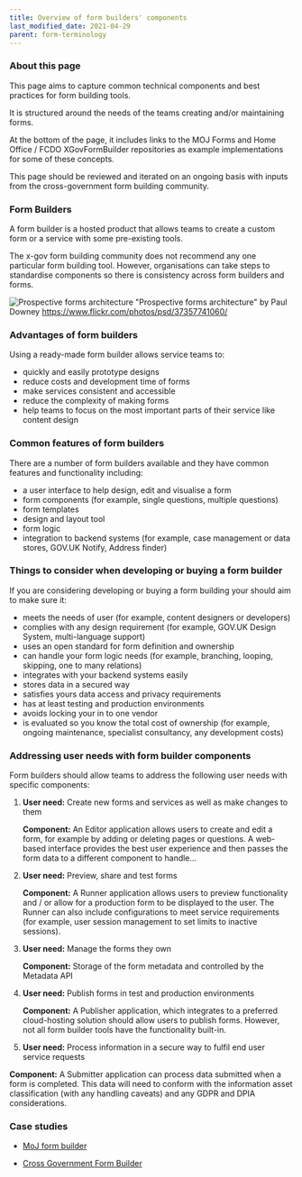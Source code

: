 ```yaml
---
title: Overview of form builders' components
last_modified_date: 2021-04-29
parent: form-terminology
---
```


### About this page
This page aims to capture  common technical components and best practices for form building tools.

It is structured around the needs of the teams creating and/or maintaining forms.

At the bottom of the page, it includes links to the MOJ Forms and Home Office / FCDO XGovFormBuilder repositories as example implementations for some of these concepts.

This page should be reviewed and iterated on an ongoing basis with inputs from the cross-government form building community.

### Form Builders

A form builder is a hosted product that allows teams to create a custom form or a service with some pre-existing tools.

The x-gov form building community does not recommend any one particular form building tool. However, organisations can take steps to standardise components so there is consistency across form builders and forms.

![Prospective forms architecture](https://live.staticflickr.com/4452/37357741060_f1759d3539_b.jpg)
"Prospective forms architecture" by Paul Downey
https://www.flickr.com/photos/psd/37357741060/

### Advantages of form builders
Using a ready-made form builder allows service teams to:

- quickly and easily prototype designs
- reduce costs and development time of forms
- make services consistent and accessible
- reduce the complexity of making forms
- help teams to focus on the most important parts of their service like content design

### Common features of form builders

There are a number of form builders available and they have common features and functionality including:

- a user interface to help design, edit and visualise a form
- form components (for example, single questions, multiple questions)
- form templates
- design and layout tool
- form logic
- integration to backend systems (for example, case management or data stores, GOV.UK Notify, Address finder)

### Things to consider when developing or buying a form builder

If you are considering developing or buying a form building your should aim to make sure it:

- meets the needs of user (for example, content designers or developers)
- complies with any design requirement (for example, GOV.UK Design System, multi-language support)
- uses an open standard for form definition and ownership
- can handle your form logic needs (for example, branching, looping, skipping, one to many relations)
- integrates with your backend systems easily
- stores data in a secured way
- satisfies yours data access and privacy requirements
- has at least testing and production environments
- avoids locking your in to one vendor
- is evaluated so you know the total cost of ownership (for example, ongoing maintenance, specialist consultancy, any development costs)

### Addressing user needs with form builder components

Form builders should allow teams to address the following user needs with specific components:

1. **User need:** Create new forms and services as well as make changes to them

   **Component:** An Editor application allows users to create and edit a form, for example by adding or deleting pages or questions. A web-based interface provides the best user experience and then passes the form data to a different component to handle...

2. **User need:** Preview, share and test forms

   **Component:** A Runner application allows users to preview functionality and / or allow for a production form to be displayed to the user. The Runner can also include configurations to meet service requirements (for example, user session management to set limits to inactive sessions).  

3. **User need:** Manage the forms they own

   **Component:** Storage of the form metadata and controlled by the Metadata API

4. **User need:** Publish forms in test and production environments

   **Component:** A Publisher application, which integrates to a preferred cloud-hosting solution should allow users to publish forms. However, not all form builder tools have the functionality built-in.

5. **User need:** Process information in a secure way to fulfil end user service requests

  **Component:** A Submitter application can process data submitted when a form is completed. This data will need to conform with the information asset classification (with any handling caveats) and any GDPR and DPIA considerations.


### Case studies

- [MoJ form builder](/x-gov-form-community/form-terminology/example-MOJ)

- [Cross Government Form Builder](/x-gov-form-community/form-terminology/example-xgov)
